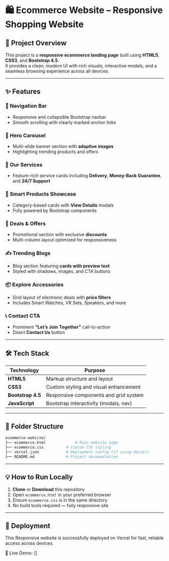 # 🛍️ Ecommerce Website – Responsive Shopping Website

## 🎯 Project Overview

This project is a **responsive ecommerce landing page** built using **HTML5**, **CSS3**, and **Bootstrap 4.5**.  
It provides a clean, modern UI with rich visuals, interactive modals, and a seamless browsing experience across all devices.

---

## ✨ Features

### 🧭 Navigation Bar  
- Responsive and collapsible Bootstrap navbar  
- Smooth scrolling with clearly marked anchor links  

### 🎡 Hero Carousel  
- Multi-slide banner section with **adaptive images**  
- Highlighting trending products and offers  

### 💼 Our Services  
- Feature-rich service cards including **Delivery**, **Money-Back Guarantee**, and **24/7 Support**  

### 🧠 Smart Products Showcase  
- Category-based cards with **View Details** modals  
- Fully powered by Bootstrap components  

### 🎉 Deals & Offers  
- Promotional section with exclusive **discounts**  
- Multi-column layout optimized for responsiveness  

### ✍️ Trending Blogs  
- Blog section featuring **cards with preview text**  
- Styled with shadows, images, and CTA buttons  

### 📦 Explore Accessories  
- Grid layout of electronic deals with **price filters**  
- Includes Smart Watches, VR Sets, Speakers, and more  

### 📞 Contact CTA  
- Prominent **“Let’s Join Together”** call-to-action  
- Direct **Contact Us** button

---

## 🛠️ Tech Stack

| Technology        | Purpose                                |
|------------------|-----------------------------------------|
| **HTML5**         | Markup structure and layout             |
| **CSS3**          | Custom styling and visual enhancement   |
| **Bootstrap 4.5** | Responsive components and grid system   |
| **JavaScript**    | Bootstrap interactivity (modals, nav)   |


---

## 📂 Folder Structure

```bash
ecommerce-website/
├── ecommerce.html             # Main website page
├── ecommerce.css          # Custom CSS styling
├── vercel.json            # Deployment config (if using Vercel)  
├── README.md              # Project documentation

```

---

## 💡 How to Run Locally

1. **Clone** or **Download** this repository  
2. Open `ecommerce.html` in your preferred browser  
3. Ensure `ecommerce.css` is in the same directory  
4. No build tools required — fully responsive site  

---

## 🚀 Deployment

This Responsive website is successfully deployed on Vercel for fast, reliable access across devices.

🔗 Live Demo: []
